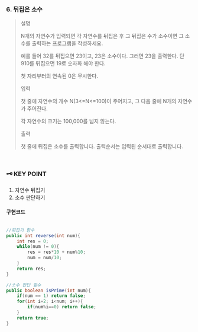 ### 6. 뒤집은 소수
>설명
>
>N개의 자연수가 입력되면 각 자연수를 뒤집은 후 그 뒤집은 수가 소수이면 그 소수를 출력하는 프로그램을 작성하세요.
>
>예를 들어 32를 뒤집으면 23이고, 23은 소수이다. 그러면 23을 출력한다. 단 910를 뒤집으면 19로 숫자화 해야 한다.
>
>첫 자리부터의 연속된 0은 무시한다.
>
>입력
>
>첫 줄에 자연수의 개수 N(3<=N<=100)이 주어지고, 그 다음 줄에 N개의 자연수가 주어진다.
>
>각 자연수의 크기는 100,000를 넘지 않는다.
>
>출력
>
>첫 줄에 뒤집은 소수를 출력합니다. 출력순서는 입력된 순서대로 출력합니다.


<br>

### 🗝️ KEY POINT
1. 자연수 뒤집기
2. 소수 판단하기

#### 구현코드

``` java

//뒤집기 함수
public int reverse(int num){
    int res = 0;
    while(num != 0){
        res = res*10 + num%10;
        num = num/10;
    }
    return res;
}

//소수 판단 함수
public boolean isPrime(int num){
    if(num == 1) return false;
    for(int i=2; i<num; i++){
        if(num%i==0) return false;
    }
    return true;
}
```
